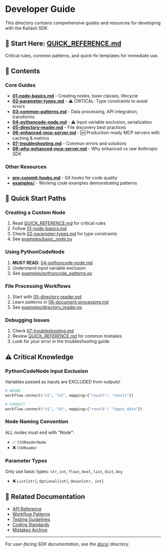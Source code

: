 # Developer Guide

This directory contains comprehensive guides and resources for developing with the Kailash SDK.

## 🚨 Start Here: [QUICK_REFERENCE.md](QUICK_REFERENCE.md)
Critical rules, common patterns, and quick-fix templates for immediate use.

## 📁 Contents

### Core Guides
- **[01-node-basics.md](01-node-basics.md)** - Creating nodes, base classes, lifecycle
- **[02-parameter-types.md](02-parameter-types.md)** - ⚠️ CRITICAL: Type constraints to avoid errors
- **[03-common-patterns.md](03-common-patterns.md)** - Data processing, API integration, transforms
- **[04-pythoncode-node.md](04-pythoncode-node.md)** - ⚠️ Input variable exclusion, serialization
- **[05-directory-reader.md](05-directory-reader.md)** - File discovery best practices
- **[06-enhanced-mcp-server.md](06-enhanced-mcp-server.md)** - 🆕 Production-ready MCP servers with caching & metrics
- **[07-troubleshooting.md](07-troubleshooting.md)** - Common errors and solutions
- **[08-why-enhanced-mcp-server.md](08-why-enhanced-mcp-server.md)** - Why enhanced vs raw Anthropic SDK

### Other Resources
- **[pre-commit-hooks.md](pre-commit-hooks.md)** - Git hooks for code quality
- **[examples/](examples/)** - Working code examples demonstrating patterns

## 🚀 Quick Start Paths

### Creating a Custom Node
1. Read [QUICK_REFERENCE.md](QUICK_REFERENCE.md) for critical rules
2. Follow [01-node-basics.md](01-node-basics.md)
3. Check [02-parameter-types.md](02-parameter-types.md) for type constraints
4. See [examples/basic_node.py](examples/basic_node.py)

### Using PythonCodeNode
1. **MUST READ**: [04-pythoncode-node.md](04-pythoncode-node.md)
2. Understand input variable exclusion
3. See [examples/pythoncode_patterns.py](examples/pythoncode_patterns.py)

### File Processing Workflows
1. Start with [05-directory-reader.md](05-directory-reader.md)
2. Learn patterns in [06-document-processing.md](06-document-processing.md)
3. See [examples/directory_reader.py](examples/directory_reader.py)

### Debugging Issues
1. Check [07-troubleshooting.md](07-troubleshooting.md)
2. Review [QUICK_REFERENCE.md](QUICK_REFERENCE.md) for common mistakes
3. Look for your error in the troubleshooting guide

## ⚠️ Critical Knowledge

### PythonCodeNode Input Exclusion
Variables passed as inputs are EXCLUDED from outputs!
```python
# WRONG
workflow.connect("n1", "n2", mapping={"result": "result"})

# CORRECT
workflow.connect("n1", "n2", mapping={"result": "input_data"})
```

### Node Naming Convention
ALL nodes must end with "Node":
- ✅ `CSVReaderNode`
- ❌ `CSVReader`

### Parameter Types
Only use basic types: `str`, `int`, `float`, `bool`, `list`, `dict`, `Any`
- ❌ `List[str]`, `Optional[int]`, `Union[str, int]`

## 📖 Related Documentation

- [API Reference](../reference/api/)
- [Workflow Patterns](../reference/pattern-library/)
- [Testing Guidelines](../instructions/testing-guidelines.md)
- [Coding Standards](../instructions/coding-standards.md)
- [Mistakes Archive](../mistakes/)

---

*For user-facing SDK documentation, see the [docs/](../../docs/) directory.*
